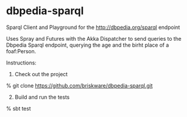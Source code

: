 dbpedia-sparql
==============

Sparql Client and Playground for the http://dbpedia.org/sparql endpoint

Uses Spray and Futures with the Akka Dispatcher to send queries to the Dbpedia Sparql endpoint,
querying the age and the birht place of a foaf:Person.

Instructions:

1) Check out the project

% git clone https://github.com/briskware/dbpedia-sparql.git

2) Build and run the tests

% sbt test

